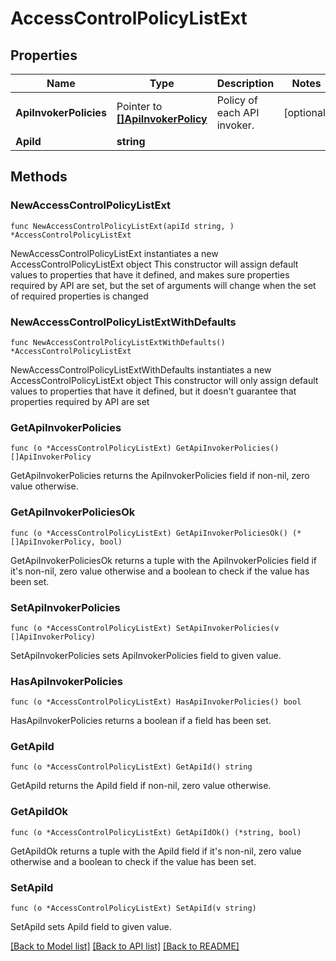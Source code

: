 # AccessControlPolicyListExt

## Properties

Name | Type | Description | Notes
------------ | ------------- | ------------- | -------------
**ApiInvokerPolicies** | Pointer to [**[]ApiInvokerPolicy**](ApiInvokerPolicy.md) | Policy of each API invoker. | [optional] 
**ApiId** | **string** |  | 

## Methods

### NewAccessControlPolicyListExt

`func NewAccessControlPolicyListExt(apiId string, ) *AccessControlPolicyListExt`

NewAccessControlPolicyListExt instantiates a new AccessControlPolicyListExt object
This constructor will assign default values to properties that have it defined,
and makes sure properties required by API are set, but the set of arguments
will change when the set of required properties is changed

### NewAccessControlPolicyListExtWithDefaults

`func NewAccessControlPolicyListExtWithDefaults() *AccessControlPolicyListExt`

NewAccessControlPolicyListExtWithDefaults instantiates a new AccessControlPolicyListExt object
This constructor will only assign default values to properties that have it defined,
but it doesn't guarantee that properties required by API are set

### GetApiInvokerPolicies

`func (o *AccessControlPolicyListExt) GetApiInvokerPolicies() []ApiInvokerPolicy`

GetApiInvokerPolicies returns the ApiInvokerPolicies field if non-nil, zero value otherwise.

### GetApiInvokerPoliciesOk

`func (o *AccessControlPolicyListExt) GetApiInvokerPoliciesOk() (*[]ApiInvokerPolicy, bool)`

GetApiInvokerPoliciesOk returns a tuple with the ApiInvokerPolicies field if it's non-nil, zero value otherwise
and a boolean to check if the value has been set.

### SetApiInvokerPolicies

`func (o *AccessControlPolicyListExt) SetApiInvokerPolicies(v []ApiInvokerPolicy)`

SetApiInvokerPolicies sets ApiInvokerPolicies field to given value.

### HasApiInvokerPolicies

`func (o *AccessControlPolicyListExt) HasApiInvokerPolicies() bool`

HasApiInvokerPolicies returns a boolean if a field has been set.

### GetApiId

`func (o *AccessControlPolicyListExt) GetApiId() string`

GetApiId returns the ApiId field if non-nil, zero value otherwise.

### GetApiIdOk

`func (o *AccessControlPolicyListExt) GetApiIdOk() (*string, bool)`

GetApiIdOk returns a tuple with the ApiId field if it's non-nil, zero value otherwise
and a boolean to check if the value has been set.

### SetApiId

`func (o *AccessControlPolicyListExt) SetApiId(v string)`

SetApiId sets ApiId field to given value.



[[Back to Model list]](../README.md#documentation-for-models) [[Back to API list]](../README.md#documentation-for-api-endpoints) [[Back to README]](../README.md)


